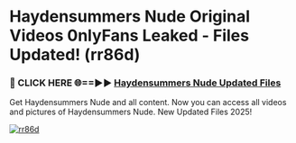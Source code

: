# Haydensummers Nude Original Videos 0nlyFans Leaked - Files Updated! (rr86d)

<h3>🔴 CLICK HERE 🌐==►► <a href="https://tinyurl.com/y5r63du9" rel="nofollow">Haydensummers Nude Updated Files</a></h3>

Get Haydensummers Nude and all content. Now you can access all videos and pictures of Haydensummers Nude. New Updated Files 2025!

[![rr86d](https://i.imgur.com/UVo9nyh.gif)](https://tinyurl.com/y5r63du9)